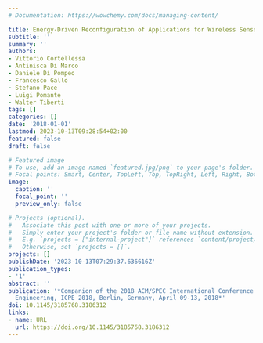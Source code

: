 ```yaml
---
# Documentation: https://wowchemy.com/docs/managing-content/

title: Energy-Driven Reconfiguration of Applications for Wireless Sensor Networks
subtitle: ''
summary: ''
authors:
- Vittorio Cortellessa
- Antinisca Di Marco
- Daniele Di Pompeo
- Francesco Gallo
- Stefano Pace
- Luigi Pomante
- Walter Tiberti
tags: []
categories: []
date: '2018-01-01'
lastmod: 2023-10-13T09:28:54+02:00
featured: false
draft: false

# Featured image
# To use, add an image named `featured.jpg/png` to your page's folder.
# Focal points: Smart, Center, TopLeft, Top, TopRight, Left, Right, BottomLeft, Bottom, BottomRight.
image:
  caption: ''
  focal_point: ''
  preview_only: false

# Projects (optional).
#   Associate this post with one or more of your projects.
#   Simply enter your project's folder or file name without extension.
#   E.g. `projects = ["internal-project"]` references `content/project/deep-learning/index.md`.
#   Otherwise, set `projects = []`.
projects: []
publishDate: '2023-10-13T07:29:37.636616Z'
publication_types:
- '1'
abstract: ''
publication: '*Companion of the 2018 ACM/SPEC International Conference on Performance
  Engineering, ICPE 2018, Berlin, Germany, April 09-13, 2018*'
doi: 10.1145/3185768.3186312
links:
- name: URL
  url: https://doi.org/10.1145/3185768.3186312
---
```

